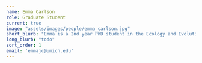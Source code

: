 ```yaml
---
name: Emma Carlson
role: Graduate Student
current: true
image: "assets/images/people/emma_carlson.jpg"
short_blurb: "Emma is a 2nd year PhD student in the Ecology and Evolutionary Biology department. She graduated from University of Minnesota (go gophers!) with a BS in Plant and Microbial Biology in 2020. She is currently interested in biofilm-phage interactions and how niche co-construction impacts short and long term coevolutionary dynamics. She is interested in applying these ideas to both medical (phage therapy) and agricultural (plant growth promoting bacteria) systems. She also enjoys science communication, contaminating her stock media, and chatting with her lab mates."
long_blurb: "todo"
sort_order: 1
email: 'emmajc@umich.edu'
---
```


